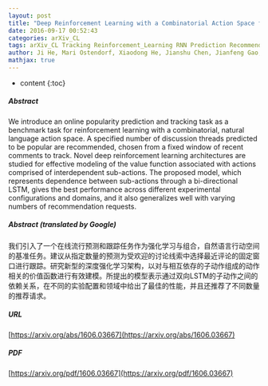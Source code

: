 ```yaml
---
layout: post
title: "Deep Reinforcement Learning with a Combinatorial Action Space for Predicting Popular Reddit Threads"
date: 2016-09-17 00:52:43
categories: arXiv_CL
tags: arXiv_CL Tracking Reinforcement_Learning RNN Prediction Recommendation
author: Ji He, Mari Ostendorf, Xiaodong He, Jianshu Chen, Jianfeng Gao, Lihong Li, Li Deng
mathjax: true
---
```


* content
{:toc}

##### Abstract
We introduce an online popularity prediction and tracking task as a benchmark task for reinforcement learning with a combinatorial, natural language action space. A specified number of discussion threads predicted to be popular are recommended, chosen from a fixed window of recent comments to track. Novel deep reinforcement learning architectures are studied for effective modeling of the value function associated with actions comprised of interdependent sub-actions. The proposed model, which represents dependence between sub-actions through a bi-directional LSTM, gives the best performance across different experimental configurations and domains, and it also generalizes well with varying numbers of recommendation requests.

##### Abstract (translated by Google)
我们引入了一个在线流行预测和跟踪任务作为强化学习与组合，自然语言行动空间的基准任务。建议从指定数量的预测为受欢迎的讨论线索中选择最近评论的固定窗口进行跟踪。研究新型的深度强化学习架构，以对与相互依存的子动作组成的动作相关的价值函数进行有效建模。所提出的模型表示通过双向LSTM的子动作之间的依赖关系，在不同的实验配置和领域中给出了最佳的性能，并且还推荐了不同数量的推荐请求。

##### URL
[https://arxiv.org/abs/1606.03667](https://arxiv.org/abs/1606.03667)

##### PDF
[https://arxiv.org/pdf/1606.03667](https://arxiv.org/pdf/1606.03667)

